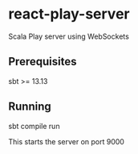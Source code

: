 # react-play-server
Scala Play server using WebSockets


## Prerequisites

   sbt >= 13.13

## Running

   sbt compile run

   This starts the server on port 9000
   
